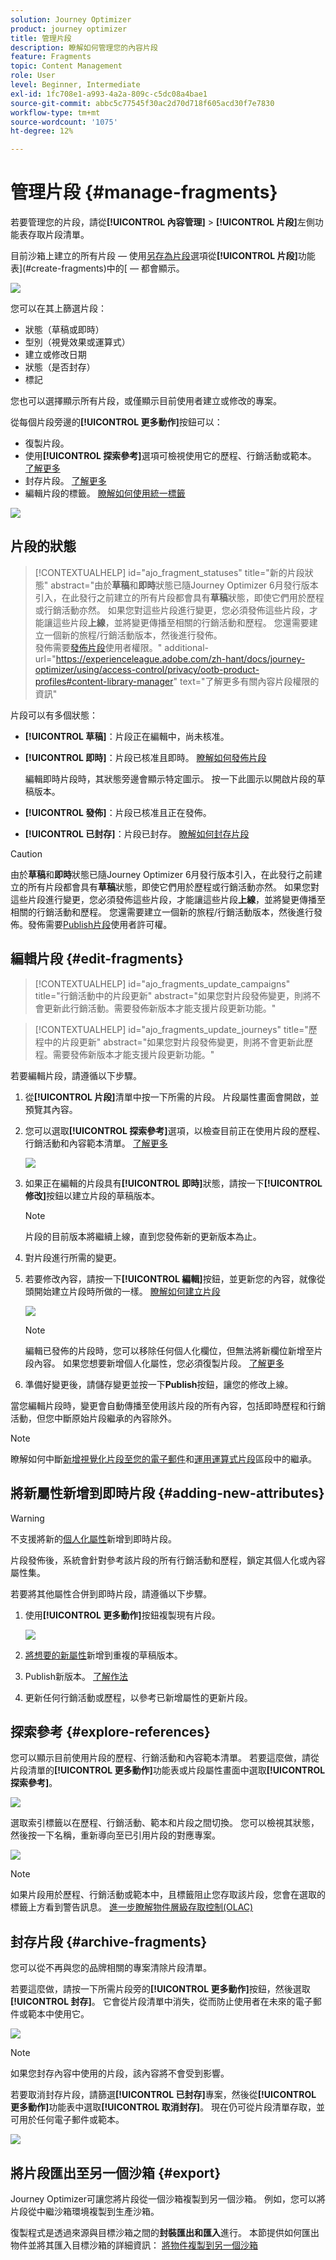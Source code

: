 ```yaml
---
solution: Journey Optimizer
product: journey optimizer
title: 管理片段
description: 瞭解如何管理您的內容片段
feature: Fragments
topic: Content Management
role: User
level: Beginner, Intermediate
exl-id: 1fc708e1-a993-4a2a-809c-c5dc08a4bae1
source-git-commit: abbc5c77545f30ac2d70d718f605acd30f7e7830
workflow-type: tm+mt
source-wordcount: '1075'
ht-degree: 12%

---
```


# 管理片段 {#manage-fragments}

若要管理您的片段，請從&#x200B;**[!UICONTROL 內容管理]** > **[!UICONTROL 片段]**&#x200B;左側功能表存取片段清單。

目前沙箱上建立的所有片段 — 使用[另存為片段](#save-as-fragment)選項從&#x200B;**[!UICONTROL 片段]**&#x200B;功能表](#create-fragments)中的[ — 都會顯示。

![](assets/fragment-list-filters.png)

您可以在其上篩選片段：

* 狀態（草稿或即時）
* 型別（視覺效果或運算式）
* 建立或修改日期
* 狀態（是否封存）
* 標記

您也可以選擇顯示所有片段，或僅顯示目前使用者建立或修改的專案。

從每個片段旁邊的&#x200B;**[!UICONTROL 更多動作]**&#x200B;按鈕可以：

<!--* Add to package
* Open draft version-->
* 復製片段。
* 使用&#x200B;**[!UICONTROL 探索參考]**&#x200B;選項可檢視使用它的歷程、行銷活動或範本。 [了解更多](#explore-references)
* 封存片段。 [了解更多](#archive-fragments)
* 編輯片段的標籤。 [瞭解如何使用統一標籤](../start/search-filter-categorize.md#tags)

![](assets/fragment-list-more-actions.png)

## 片段的狀態

>[!CONTEXTUALHELP]
>id="ajo_fragment_statuses"
>title="新的片段狀態"
>abstract="由於&#x200B;**草稿**&#x200B;和&#x200B;**即時**&#x200B;狀態已隨Journey Optimizer 6月發行版本引入，在此發行之前建立的所有片段都會具有&#x200B;**草稿**&#x200B;狀態，即使它們用於歷程或行銷活動亦然。 如果您對這些片段進行變更，您必須發佈這些片段，才能讓這些片段&#x200B;**上線**，並將變更傳播至相關的行銷活動和歷程。 您還需要建立一個新的旅程/行銷活動版本，然後進行發佈。<br/>發佈需要<a href="https://experienceleague.adobe.com/zh-hant/docs/journey-optimizer/using/access-control/privacy/ootb-product-profiles#content-library-manage">發佈片段</a>使用者權限。"
>additional-url="https://experienceleague.adobe.com/zh-hant/docs/journey-optimizer/using/access-control/privacy/ootb-product-profiles#content-library-manager" text="了解更多有關內容片段權限的資訊"

片段可以有多個狀態：

* **[!UICONTROL 草稿]**：片段正在編輯中，尚未核准。

* **[!UICONTROL 即時]**：片段已核准且即時。 [瞭解如何發佈片段](../content-management/create-fragments.md#publish)

  編輯即時片段時，其狀態旁邊會顯示特定圖示。 按一下此圖示以開啟片段的草稿版本。

* **[!UICONTROL 發佈]**：片段已核准且正在發佈。
* **[!UICONTROL 已封存]**：片段已封存。 [瞭解如何封存片段](#archive-fragments)

>[!CAUTION]
>
>由於&#x200B;**草稿**&#x200B;和&#x200B;**即時**&#x200B;狀態已隨Journey Optimizer 6月發行版本引入，在此發行之前建立的所有片段都會具有&#x200B;**草稿**&#x200B;狀態，即使它們用於歷程或行銷活動亦然。 如果您對這些片段進行變更，您必須發佈這些片段，才能讓這些片段&#x200B;**上線**，並將變更傳播至相關的行銷活動和歷程。 您還需要建立一個新的旅程/行銷活動版本，然後進行發佈。發佈需要[Publish片段](../administration/ootb-product-profiles.md#content-library-manager)使用者許可權。

## 編輯片段 {#edit-fragments}

>[!CONTEXTUALHELP]
>id="ajo_fragments_update_campaigns"
>title="行銷活動中的片段更新"
>abstract="如果您對片段發佈變更，則將不會更新此行銷活動。需要發佈新版本才能支援片段更新功能。"

>[!CONTEXTUALHELP]
>id="ajo_fragments_update_journeys"
>title="歷程中的片段更新"
>abstract="如果您對片段發佈變更，則將不會更新此歷程。需要發佈新版本才能支援片段更新功能。"

若要編輯片段，請遵循以下步驟。

1. 從&#x200B;**[!UICONTROL 片段]**&#x200B;清單中按一下所需的片段。 片段屬性畫面會開啟，並預覽其內容。

1. 您可以選取&#x200B;**[!UICONTROL 探索參考]**&#x200B;選項，以檢查目前正在使用片段的歷程、行銷活動和內容範本清單。 [了解更多](#explore-references)

   ![](assets/fragment-edit-references.png)

1. 如果正在編輯的片段具有&#x200B;**[!UICONTROL 即時]**&#x200B;狀態，請按一下&#x200B;**[!UICONTROL 修改]**&#x200B;按鈕以建立片段的草稿版本。

   <!--![](assets/fragment-live-modify.png)-->

   >[!NOTE]
   >
   >片段的目前版本將繼續上線，直到您發佈新的更新版本為止。

1. 對片段進行所需的變更。

1. 若要修改內容，請按一下&#x200B;**[!UICONTROL 編輯]**&#x200B;按鈕，並更新您的內容，就像從頭開始建立片段時所做的一樣。 [瞭解如何建立片段](#create-from-scratch)

   ![](assets/fragment-edit.png)

   >[!NOTE]
   >
   >編輯已發佈的片段時，您可以移除任何個人化欄位，但無法將新欄位新增至片段內容。 如果您想要新增個人化屬性，您必須復製片段。 [了解更多](#adding-new-attributes)

1. 準備好變更後，請儲存變更並按一下&#x200B;**Publish**&#x200B;按鈕，讓您的修改上線。

當您編輯片段時，變更會自動傳播至使用該片段的所有內容，包括即時歷程和行銷活動，但您中斷原始片段繼承的內容除外。

>[!NOTE]
>
>瞭解如何中斷[新增視覺化片段至您的電子郵件](../email/use-visual-fragments.md#break-inheritance)和[運用運算式片段](../personalization/use-expression-fragments.md#break-inheritance)區段中的繼承。

## 將新屬性新增到即時片段 {#adding-new-attributes}

>[!WARNING]
>
>不支援將新的[個人化屬性](../personalization/personalization-build-expressions.md)新增到即時片段。

片段發佈後，系統會針對參考該片段的所有行銷活動和歷程，鎖定其個人化或內容屬性集。

若要將其他屬性合併到即時片段，請遵循以下步驟。

1. 使用&#x200B;**[!UICONTROL 更多動作]**&#x200B;按鈕複製現有片段。

   ![](assets/fragment-list-more-actions.png)

1. [將想要的新屬性](../personalization/personalization-build-expressions.md#add)新增到重複的草稿版本。

1. Publish新版本。 [了解作法](create-fragments.md#publish)

1. 更新任何行銷活動或歷程，以參考已新增屬性的更新片段。

## 探索參考 {#explore-references}

您可以顯示目前使用片段的歷程、行銷活動和內容範本清單。 若要這麼做，請從片段清單的&#x200B;**[!UICONTROL 更多動作]**&#x200B;功能表或片段屬性畫面中選取&#x200B;**[!UICONTROL 探索參考]**。

![](assets/fragment-explore-references.png)

選取索引標籤以在歷程、行銷活動、範本和片段之間切換。 您可以檢視其狀態，然後按一下名稱，重新導向至已引用片段的對應專案。

![](assets/fragment-usage-screen.png)

>[!NOTE]
>
>如果片段用於歷程、行銷活動或範本中，且標籤阻止您存取該片段，您會在選取的標籤上方看到警告訊息。 [進一步瞭解物件層級存取控制(OLAC)](../administration/object-based-access.md)

## 封存片段 {#archive-fragments}

您可以從不再與您的品牌相關的專案清除片段清單。

若要這麼做，請按一下所需片段旁的&#x200B;**[!UICONTROL 更多動作]**&#x200B;按鈕，然後選取&#x200B;**[!UICONTROL 封存]**。 它會從片段清單中消失，從而防止使用者在未來的電子郵件或範本中使用它。

![](assets/fragment-list-archive.png)

>[!NOTE]
>
>如果您封存內容中使用的片段，<!--it will remain in the email or template, but you won't be able to select it from the fragment list to edit it-->該內容將不會受到影響。

若要取消封存片段，請篩選&#x200B;**[!UICONTROL 已封存]**&#x200B;專案，然後從&#x200B;**[!UICONTROL 更多動作]**&#x200B;功能表中選取&#x200B;**[!UICONTROL 取消封存]**。 現在仍可從片段清單存取，並可用於任何電子郵件或範本。

![](assets/fragment-list-unarchive.png)

## 將片段匯出至另一個沙箱 {#export}

Journey Optimizer可讓您將片段從一個沙箱複製到另一個沙箱。 例如，您可以將片段從中繼沙箱環境複製到生產沙箱。

復製程式是透過來源與目標沙箱之間的&#x200B;**封裝匯出和匯入**&#x200B;進行。 本節提供如何匯出物件並將其匯入目標沙箱的詳細資訊： [將物件複製到另一個沙箱](../configuration/copy-objects-to-sandbox.md)
